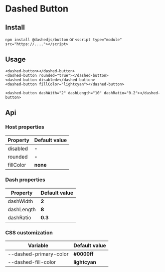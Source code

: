 # Dashed Button

## Install

`npm install @dashedjs/button`
or
`<script type="module" src="https://...."></script>`

## Usage

```
<dashed-button></dashed-button>
<dashed-button rounded="true"></dashed-button>
<dashed-button disabled></dashed-button>
<dashed-button fillColor="lightcyan"></dashed-button>

<dashed-button dashWith="2" dashLength="10" dashRatio="0.2"></dashed-button>
```

## Api

### Host properties
| Property  | Default value |
| --------- | ------------- |
| disabled  | **-**         |
| rounded   | **-**         |
| fillColor | **none**      |

### Dash properties
| Property   | Default value |
| ---------- | ------------- |
| dashWidth  | **2**         |
| dashLength | **8**         |
| dashRatio  | **0.3**       |

### CSS customization
| Variable               | Default value |
| ---------------------- | ------------- |
| --dashed-primary-color | **#0000ff**   |
| --dashed-fill-color    | **lightcyan** |

